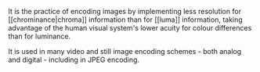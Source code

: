 It is the practice of encoding images by implementing less resolution for [[chrominance|chroma]] information than for [[luma]] information, taking advantage of the human visual system's lower acuity for colour differences than for luminance.

It is used in many video and still image encoding schemes - both analog and digital - including in JPEG encoding.